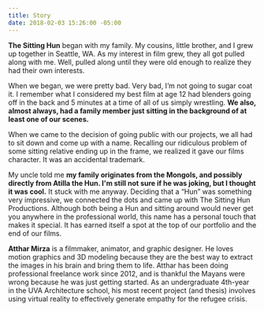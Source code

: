 ```yaml
---
title: Story
date: 2018-02-03 15:26:00 -05:00
---
```


**The Sitting Hun** began with my family. My cousins, little brother, and I grew up together in Seattle, WA. As my interest in film grew, they all got pulled along with me. Well, pulled along until they were old enough to realize they had their own interests.

When we began, we were pretty bad. Very bad, I’m not going to sugar coat it. I remember what I considered my best film at age 12 had blenders going off in the back and 5 minutes at a time of all of us simply wrestling. **We also, almost always, had a family member just sitting in the background of at least one of our scenes.**

When we came to the decision of going public with our projects, we all had to sit down and come up with a name. Recalling our ridiculous problem of some sitting relative ending up in the frame, we realized it gave our films character. It was an accidental trademark.

My uncle told me **my family originates from the Mongols, and possibly directly from Atilla the Hun. I'm still not sure if he was joking, but I thought it was cool.** It stuck with me anyway. Deciding that a “Hun” was something very impressive, we connected the dots and came up with The Sitting Hun Productions. Although both being a Hun and sitting around would never get you anywhere in the professional world, this name has a personal touch that makes it special. It has earned itself a spot at the top of our portfolio and the end of our films.



**Atthar Mirza** is a filmmaker, animator, and graphic designer. He loves motion graphics and 3D modeling because they are the best way to extract the images in his brain and bring them to life. Atthar has been doing professional freelance work since 2012, and is thankful the Mayans were wrong because he was just getting started. As an undergraduate 4th-year in the UVA Architecture school, his most recent project (and thesis) involves using virtual reality to effectively generate empathy for the refugee crisis.